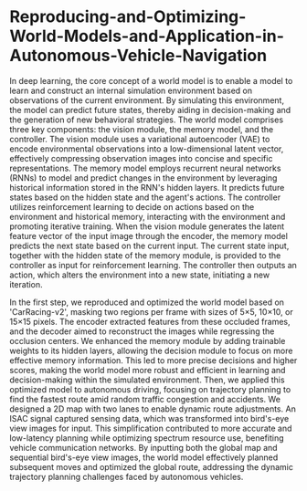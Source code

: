# Reproducing-and-Optimizing-World-Models-and-Application-in-Autonomous-Vehicle-Navigation

In deep learning, the core concept of a world model is to enable a model to learn and construct an internal simulation environment based on observations of the current environment. By simulating this environment, the model can predict future states, thereby aiding in decision-making and the generation of new behavioral strategies.
The world model comprises three key components: the vision module, the memory model, and the controller. The vision module uses a variational autoencoder (VAE) to encode environmental observations into a low-dimensional latent vector, effectively compressing observation images into concise and specific representations. The memory model employs recurrent neural networks (RNNs) to model and predict changes in the environment by leveraging historical information stored in the RNN's hidden layers. It predicts future states based on the hidden state and the agent's actions. The controller utilizes reinforcement learning to decide on actions based on the environment and historical memory, interacting with the environment and promoting iterative training. When the vision module generates the latent feature vector of the input image through the encoder, the memory model predicts the next state based on the current input. The current state input, together with the hidden state of the memory module, is provided to the controller as input for reinforcement learning. The controller then outputs an action, which alters the environment into a new state, initiating a new iteration.

In the first step, we reproduced and optimized the world model based on 'CarRacing-v2', masking two regions per frame with sizes of 5×5, 10×10, or 15×15 pixels. The encoder extracted features from these occluded frames, and the decoder aimed to reconstruct the images while regressing the occlusion centers. We enhanced the memory module by adding trainable weights to its hidden layers, allowing the decision module to focus on more effective memory information. This led to more precise decisions and higher scores, making the world model more robust and efficient in learning and decision-making within the simulated environment. Then, we applied this optimized model to autonomous driving, focusing on trajectory planning to find the fastest route amid random traffic congestion and accidents. We designed a 2D map with two lanes to enable dynamic route adjustments. An ISAC signal captured sensing data, which was transformed into bird's-eye view images for input. This simplification contributed to more accurate and low-latency planning while optimizing spectrum resource use, benefiting vehicle communication networks. By inputting both the global map and sequential bird's-eye view images, the world model effectively planned subsequent moves and optimized the global route, addressing the dynamic trajectory planning challenges faced by autonomous vehicles.
